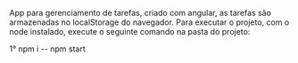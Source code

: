 App para gerenciamento de tarefas, criado com angular, as tarefas são armazenadas no localStorage do navegador.
Para executar o projeto, com o node instalado, execute o seguinte comando na pasta do projeto:

1° npm i -- npm start
